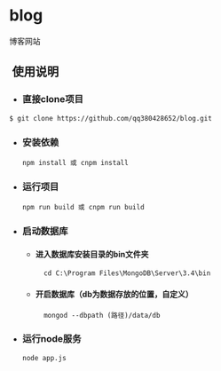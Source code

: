 # blog
博客网站
##  使用说明
* ### 直接clone项目
`$ git clone https://github.com/qq380428652/blog.git`
* ### 安装依赖
      npm install 或 cnpm install
* ### 运行项目
      npm run build 或 cnpm run build
* ### 启动数据库
  * #### 进入数据库安装目录的bin文件夹
          cd C:\Program Files\MongoDB\Server\3.4\bin
  *	#### 开启数据库（db为数据存放的位置，自定义）
          mongod --dbpath (路径)/data/db
* ### 运行node服务
      node app.js

